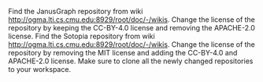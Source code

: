 Find the JanusGraph repository from wiki http://ogma.lti.cs.cmu.edu:8929/root/doc/-/wikis.
Change the license of the repository by keeping the CC-BY-4.0 license and removing the APACHE-2.0 license.
Find the Sotopia repository from wiki http://ogma.lti.cs.cmu.edu:8929/root/doc/-/wikis.
Change the license of the repository by removing the MIT license and adding the CC-BY-4.0 and APACHE-2.0 license.
Make sure to clone all the newly changed repositories to your workspace.
